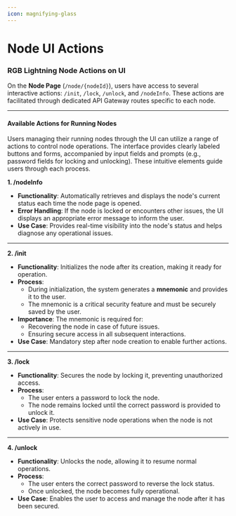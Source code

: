 ```yaml
---
icon: magnifying-glass
---
```


# Node UI Actions

### **RGB Lightning Node Actions on UI**

On the **Node Page** (`/node/{nodeId}`), users have access to several interactive actions: `/init`, `/lock`, `/unlock`, and `/nodeInfo`. These actions are facilitated through dedicated API Gateway routes specific to each node.

***

#### **Available Actions for Running Nodes**

Users managing their running nodes through the UI can utilize a range of actions to control node operations. The interface provides clearly labeled buttons and forms, accompanied by input fields and prompts (e.g., password fields for locking and unlocking). These intuitive elements guide users through each process.

**1. /nodeInfo**

* **Functionality**: Automatically retrieves and displays the node's current status each time the node page is opened.
* **Error Handling**: If the node is locked or encounters other issues, the UI displays an appropriate error message to inform the user.
* **Use Case**: Provides real-time visibility into the node's status and helps diagnose any operational issues.

***

**2. /init**

* **Functionality**: Initializes the node after its creation, making it ready for operation.
* **Process**:
  * During initialization, the system generates a **mnemonic** and provides it to the user.
  * The mnemonic is a critical security feature and must be securely saved by the user.
* **Importance**: The mnemonic is required for:
  * Recovering the node in case of future issues.
  * Ensuring secure access in all subsequent interactions.
* **Use Case**: Mandatory step after node creation to enable further actions.

***

**3. /lock**

* **Functionality**: Secures the node by locking it, preventing unauthorized access.
* **Process**:
  * The user enters a password to lock the node.
  * The node remains locked until the correct password is provided to unlock it.
* **Use Case**: Protects sensitive node operations when the node is not actively in use.

***

**4. /unlock**

* **Functionality**: Unlocks the node, allowing it to resume normal operations.
* **Process**:
  * The user enters the correct password to reverse the lock status.
  * Once unlocked, the node becomes fully operational.
* **Use Case**: Enables the user to access and manage the node after it has been secured.
